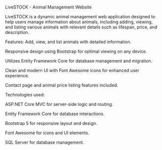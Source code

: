 LiveSTOCK - Animal Management Website

LiveSTOCK is a dynamic animal management web application designed to help users manage information about animals, including adding, viewing, and listing various animals with relevant details such as lifespan, price, and description.

Features:
Add, view, and list animals with detailed information.

Responsive design using Bootstrap for optimal viewing on any device.

Utilizes Entity Framework Core for database management and migration.

Clean and modern UI with Font Awesome icons for enhanced user experience.

Contact page and animal price listing features included.



Technologies used:

ASP.NET Core MVC for server-side logic and routing.

Entity Framework Core for database interactions.

Bootstrap 5 for responsive layout and design.

Font Awesome for icons and UI elements.

SQL Server for database management.
